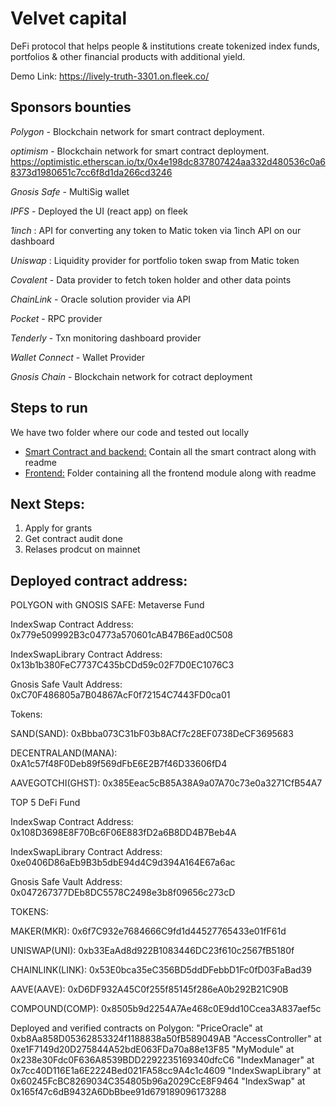 # Velvet capital

DeFi protocol that helps people & institutions create tokenized index funds, portfolios & other financial products with additional yield.

Demo Link: https://lively-truth-3301.on.fleek.co/

## Sponsors bounties

_Polygon_ - Blockchain network for smart contract deployment.

_optimism_ - Blockchain network for smart contract deployment. https://optimistic.etherscan.io/tx/0x4e198dc837807424aa332d480536c0a68373d1980651c7cc6f8d1da266cd3246

_Gnosis Safe_ - MultiSig wallet

_IPFS_ - Deployed the UI (react app) on fleek

_1inch_ : API for converting any token to Matic token via 1inch API on our dashboard

_Uniswap_ : Liquidity provider for portfolio token swap from Matic token

_Covalent_ - Data provider to fetch token holder and other data points

_ChainLink_ - Oracle solution provider via API

_Pocket_ - RPC provider

_Tenderly_ - Txn monitoring dashboard provider

_Wallet Connect_ - Wallet Provider

_Gnosis Chain_ - Blockchain network for cotract deployment

## Steps to run

We have two folder where our code and tested out locally

-   [Smart Contract and backend:](https://github.com/Velvet-Capital/Eth-NYC-hack/tree/main/Smart%20Contract%20and%20Backend/contracts) Contain all the smart contract along with readme
-   [Frontend:]() Folder containing all the frontend module along with readme

## Next Steps:

1. Apply for grants
2. Get contract audit done
3. Relases prodcut on mainnet

## Deployed contract address:

POLYGON with GNOSIS SAFE:
Metaverse Fund

IndexSwap Contract Address: 0x779e509992B3c04773a570601cAB47B6Ead0C508

IndexSwapLibrary Contract Address: 0x13b1b380FeC7737C435bCDd59c02F7D0EC1076C3

Gnosis Safe Vault Address: 0xC70F486805a7B04867AcF0f72154C7443FD0ca01

Tokens:

SAND(SAND): 0xBbba073C31bF03b8ACf7c28EF0738DeCF3695683

DECENTRALAND(MANA): 0xA1c57f48F0Deb89f569dFbE6E2B7f46D33606fD4

AAVEGOTCHI(GHST): 0x385Eeac5cB85A38A9a07A70c73e0a3271CfB54A7

TOP 5 DeFi Fund

IndexSwap Contract Address: 0x108D3698E8F70Bc6F06E883fD2a6B8DD4B7Beb4A

IndexSwapLibrary Contract Address: 0xe0406D86aEb9B3b5dbE94d4C9d394A164E67a6ac

Gnosis Safe Vault Address: 0x047267377DEb8DC5578C2498e3b8f09656c273cD

TOKENS:

MAKER(MKR): 0x6f7C932e7684666C9fd1d44527765433e01fF61d

UNISWAP(UNI): 0xb33EaAd8d922B1083446DC23f610c2567fB5180f

CHAINLINK(LINK): 0x53E0bca35eC356BD5ddDFebbD1Fc0fD03FaBad39

AAVE(AAVE): 0xD6DF932A45C0f255f85145f286eA0b292B21C90B

COMPOUND(COMP): 0x8505b9d2254A7Ae468c0E9dd10Ccea3A837aef5c

Deployed and verified contracts on Polygon:
"PriceOracle" at 0xb8Aa858D05362853324f1188838a50fB589049AB
"AccessController" at 0xe1F7149d20D275844A52bdE063FDa70a88e13F85
"MyModule" at 0x238e30Fdc0F636A8539BDD2292235169340dfcC6
"IndexManager" at 0x7cc40D116E1a6E2224Bed021FA58cc9A4c1c4609
"IndexSwapLibrary" at 0x60245FcBC8269034C354805b96a2029CcE8F9464
"IndexSwap" at 0x165f47c6dB9432A6DbBbee91d679189096173288
